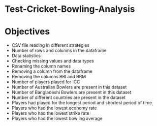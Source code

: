 # Test-Cricket-Bowling-Analysis
# Objectives
- CSV file reading in different strategies
- Number of rows and columns in the dataframe
- Data statistics
- Checking missing values and data types
- Renaming the column names
- Removing a column from the dataframe
- Removing the columns BBI and BBM
- Number of players played for ICC
- Number of Australian Bowlers are present in this dataset
- Number of Bangladeshi Bowlers are present in this dataset
- Number of different countries are present in the dataset
- Players had played for the longest period and shortest period of time
- Players who had the lowest economy rate
- Players who had the lowest strike rate
- Players who had the lowest bowling average
